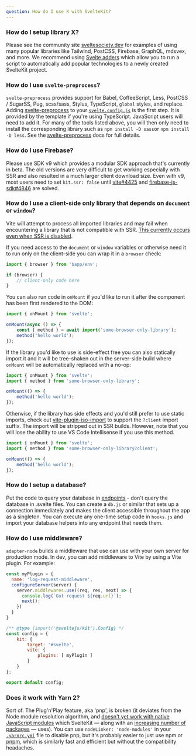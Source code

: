 ```yaml
---
question: How do I use X with SvelteKit?
---
```


### How do I setup library X?

Please see the community site [sveltesociety.dev](https://sveltesociety.dev/templates) for examples of using many popular libraries like Tailwind, PostCSS, Firebase, GraphQL, mdsvex, and more. We recommend using [Svelte adders](https://sveltesociety.dev/templates#category-Svelte%20Add) which allow you to run a script to automatically add popular technologies to a newly created SvelteKit project.

### How do I use `svelte-preprocess`?

`svelte-preprocess` provides support for Babel, CoffeeScript, Less, PostCSS / SugarSS, Pug, scss/sass, Stylus, TypeScript, `global` styles, and replace. Adding [svelte-preprocess](https://github.com/sveltejs/svelte-preprocess) to your [`svelte.config.js`](#configuration) is the first step. It is provided by the template if you're using TypeScript. JavaScript users will need to add it. For many of the tools listed above, you will then only need to install the corresponding library such as `npm install -D sass`or `npm install -D less`. See the [svelte-preprocess](https://github.com/sveltejs/svelte-preprocess) docs for full details.

### How do I use Firebase?

Please use SDK v9 which provides a modular SDK approach that's currently in beta. The old versions are very difficult to get working especially with SSR and also resulted in a much larger client download size. Even with v9, most users need to set `kit.ssr: false` until [vite#4425](https://github.com/vitejs/vite/issues/4425) and [firebase-js-sdk#4846](https://github.com/firebase/firebase-js-sdk/issues/4846) are solved.

### How do I use a client-side only library that depends on `document` or `window`?

Vite will attempt to process all imported libraries and may fail when encountering a library that is not compatible with SSR. [This currently occurs even when SSR is disabled](https://github.com/sveltejs/kit/issues/754).

If you need access to the `document` or `window` variables or otherwise need it to run only on the client-side you can wrap it in a `browser` check:

```js
import { browser } from '$app/env';

if (browser) {
	// client-only code here
}
```

You can also run code in `onMount` if you'd like to run it after the component has been first rendered to the DOM:

```js
import { onMount } from 'svelte';

onMount(async () => {
	const { method } = await import('some-browser-only-library');
	method('hello world');
});
```

If the library you'd like to use is side-effect free you can also statically import it and it will be tree-shaken out in the server-side build where `onMount` will be automatically replaced with a no-op:

```js
import { onMount } from 'svelte';
import { method } from 'some-browser-only-library';

onMount(() => {
	method('hello world');
});
```

Otherwise, if the library has side effects and you'd still prefer to use static imports, check out [vite-plugin-iso-import](https://github.com/bluwy/vite-plugin-iso-import) to support the `?client` import suffix. The import will be stripped out in SSR builds. However, note that you will lose the ability to use VS Code Intellisense if you use this method.

```js
import { onMount } from 'svelte';
import { method } from 'some-browser-only-library?client';

onMount(() => {
	method('hello world');
});
```

### How do I setup a database?

Put the code to query your database in [endpoints](/docs#routing-endpoints) - don't query the database in .svelte files. You can create a `db.js` or similar that sets up a connection immediately and makes the client accessible throughout the app as a singleton. You can execute any one-time setup code in `hooks.js` and import your database helpers into any endpoint that needs them.

### How do I use middleware?

`adapter-node` builds a middleware that use can use with your own server for production mode. In dev, you can add middleware to Vite by using a Vite plugin. For example:

```js
const myPlugin = {
  name: 'log-request-middleware',
  configureServer(server) {
    server.middlewares.use((req, res, next) => {
      console.log(`Got request ${req.url}`);
      next();
    })
  }
}

/** @type {import('@sveltejs/kit').Config} */
const config = {
	kit: {
		target: '#svelte',
		vite: {
			plugins: [ myPlugin ]
		}
	}
};

export default config;
```

### Does it work with Yarn 2?

Sort of. The Plug'n'Play feature, aka 'pnp', is broken (it deviates from the Node module resolution algorithm, and [doesn't yet work with native JavaScript modules](https://github.com/yarnpkg/berry/issues/638) which SvelteKit — along with an [increasing number of packages](https://blog.sindresorhus.com/get-ready-for-esm-aa53530b3f77) — uses). You can use `nodeLinker: 'node-modules'` in your [`.yarnrc.yml`](https://yarnpkg.com/configuration/yarnrc#nodeLinker) file to disable pnp, but it's probably easier to just use npm or [pnpm](https://pnpm.io/), which is similarly fast and efficient but without the compatibility headaches.
